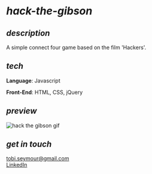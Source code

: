 <h1><i>hack-the-gibson</i></h1>

<h2><i>description</i></h2>
<p>A simple connect four game based on the film 'Hackers'.</p>

<h2><i>tech</i></h2>
<p><strong>Language</strong>: Javascript</p>
<p><strong>Front-End</strong>: HTML, CSS, jQuery</p>

<h2><i>preview</i></h2>
<img src="htg.gif" alt="hack the gibson gif">

<h2><i>get in touch</i></h2>
<div><a href="mailto:tobi.seymour@gmail.com">tobi.seymour@gmail.com</a></div>
<div><a href="https://www.linkedin.com/in/tobiseymour/">LinkedIn</a></div>
